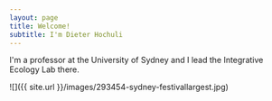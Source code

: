 ```yaml
---
layout: page
title: Welcome!
subtitle: I'm Dieter Hochuli
---
```


I'm a professor at the University of Sydney and I lead the Integrative Ecology Lab there.



![]({{ site.url }}/images/293454-sydney-festivallargest.jpg)

